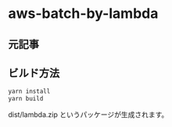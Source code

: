 # aws-batch-by-lambda

## 元記事

## ビルド方法

```sh
yarn install
yarn build
```

dist/lambda.zip というパッケージが生成されます。
